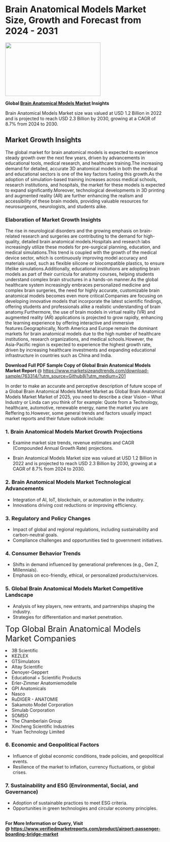 <H1>Brain Anatomical Models Market Size, Growth and Forecast from 2024 - 2031</H1><img class="aligncenter size-medium wp-image-584254" src="https://thirdeyenews.in/wp-content/uploads/2024/09/Global-Market-Research-300x168.jpeg" alt="" width="300" height="168" /><p><strong>Global&nbsp;<a href="https://www.marketsizeandtrends.com/download-sample/763314/?utm_source=Github8j?utm_medium=201">Brain Anatomical Models Market</a> Insights</strong></p><p>Brain Anatomical Models Market size was valued at USD 1.2 Billion in 2022 and is projected to reach USD 2.3 Billion by 2030, growing at a CAGR of 8.7% from 2024 to 2030.</p><p><h2>Market Growth Insights</h2> The global market for brain anatomical models is expected to experience steady growth over the next few years, driven by advancements in educational tools, medical research, and healthcare training.The increasing demand for detailed, accurate 3D anatomical models in both the medical and educational sectors is one of the key factors fueling this growth.As the adoption of simulation-based training increases across medical schools, research institutions, and hospitals, the market for these models is expected to expand significantly.Moreover, technological developments in 3D printing and augmented reality (AR) are further enhancing the realism and accessibility of these brain models, providing valuable resources for neurosurgeons, neurologists, and students alike. <h3>Elaboration of Market Growth Insights</h3> The rise in neurological disorders and the growing emphasis on brain-related research and surgeries are contributing to the demand for high-quality, detailed brain anatomical models.Hospitals and research labs increasingly utilize these models for pre-surgical planning, education, and medical simulations.This trend is coupled with the growth of the medical device sector, which is continuously improving model accuracy and materials used, such as flexible silicone or biocompatible plastics, to ensure lifelike simulations.Additionally, educational institutions are adopting brain models as part of their curricula for anatomy courses, helping students understand complex brain structures in a hands-on manner.As the global healthcare system increasingly embraces personalized medicine and complex brain surgeries, the need for highly accurate, customizable brain anatomical models becomes even more critical.Companies are focusing on developing innovative models that incorporate the latest scientific findings, offering students and professionals alike a realistic understanding of brain anatomy.Furthermore, the use of brain models in virtual reality (VR) and augmented reality (AR) applications is projected to grow rapidly, enhancing the learning experience by offering interactive and immersive features.Geographically, North America and Europe remain the dominant markets for brain anatomical models due to the high number of healthcare institutions, research organizations, and medical schools.However, the Asia-Pacific region is expected to experience the highest growth rate, driven by increasing healthcare investments and expanding educational infrastructure in countries such as China and India.</p><p><span class=""><strong>Download Full PDF Sample Copy of Global Brain Anatomical Models Market Report</strong> @ <a href="https://www.marketsizeandtrends.com/download-sample/763314/?utm_source=Github8j?utm_medium=201" target="_blank">https://www.marketsizeandtrends.com/download-sample/763314/?utm_source=Github8j?utm_medium=201</a></span></p><p>In order to make an accurate and perceptive description of future scope of a Global&nbsp;Brain Anatomical Models Market Market as Global&nbsp;Brain Anatomical Models Market Market of 2025, you need to describe a clear Vision &ndash; What Industry or Linda can you think of for example: Quote from a Technology, healthcare, automotive, renewable energy, name the market you are Reffering to.However, some general trends and factors usually impact market reports and their future outlook include:</p><h3>1.&nbsp;<strong>Brain Anatomical Models Market Growth Projections</strong></h3><ul><li>Examine market size trends, revenue estimates and CAGR (Compounded Annual Growth Rate) projections.</li><li><p>Brain Anatomical Models Market size was valued at USD 1.2 Billion in 2022 and is projected to reach USD 2.3 Billion by 2030, growing at a CAGR of 8.7% from 2024 to 2030.</p></li></ul><h3>2.&nbsp;<strong>Brain Anatomical Models Market Technological Advancements</strong></h3><ul><li>Integration of AI, IoT, blockchain, or automation in the industry.</li><li>Innovations driving cost reductions or improving efficiency.</li></ul><h3>3.&nbsp;<strong>Regulatory and Policy Changes</strong></h3><ul><li>Impact of global and regional regulations, including sustainability and carbon-neutral goals.</li><li>Compliance challenges and opportunities tied to government initiatives.</li></ul><h3>4.&nbsp;<strong>Consumer Behavior Trends</strong></h3><ul><li>Shifts in demand influenced by generational preferences (e.g., Gen Z, Millennials).</li><li>Emphasis on eco-friendly, ethical, or personalized products/services.</li></ul><h3>5.&nbsp;<strong>Global Brain Anatomical Models Market Competitive Landscape</strong></h3><ul><li>Analysis of key players, new entrants, and partnerships shaping the industry.</li><li>Strategies for differentiation and market penetration.</li></ul><p data-pm-slice="1 1 []"><span style="color: inherit; font-family: inherit; font-size: 25px;">Top Global Brain Anatomical Models Market Companies</span></p><div class="" data-test-id=""><p><li>3B Scientific</li><li> KEZLEX</li><li> GTSimulators</li><li> Altay Scientific</li><li> Denoyer-Geppert</li><li> Educational + Scientific Products</li><li> Erler-Zimmer Anatomiemodelle</li><li> GPI Anatomicals</li><li> Nasco</li><li> RuDIGER - ANATOMIE</li><li> Sakamoto Model Corporation</li><li> Simulab Corporation</li><li> SOMSO</li><li> The Chamberlain Group</li><li> Xincheng Scientific Industries</li><li> Yuan Technology Limited</li></p></div><h3>6.&nbsp;<strong>Economic and Geopolitical Factors</strong></h3><ul><li>Influence of global economic conditions, trade policies, and geopolitical events.</li><li>Resilience of the market to inflation, currency fluctuations, or global crises.</li></ul><h3>7.&nbsp;<strong>Sustainability and ESG (Environmental, Social, and Governance)</strong></h3><ul><li>Adoption of sustainable practices to meet ESG criteria.</li><li>Opportunities in green technologies and circular economy principles.</li></ul><h2><strong style="font-size: 14px;">For More Information or Query, Visit @&nbsp;</strong><a style="background-color: #ffffff; font-size: 14px;" href="https://www.marketsizeandtrends.com/report/brain-anatomical-models-market/" target="_blank">https://www.verifiedmarketreports.com/product/airport-passenger-boarding-bridge-market</a></h2>